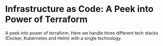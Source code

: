 # Infrastructure as Code: A Peek into Power of Terraform

A peek into power of terraform. Here we handle three different tech stacks (Docker, Kubernetes and Helm) with a single technology. 